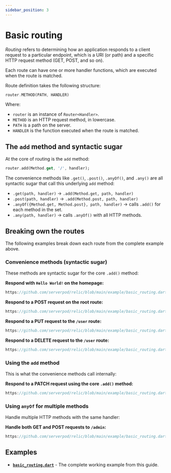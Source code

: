 ```yaml
---
sidebar_position: 3
---
```


# Basic routing

_Routing_ refers to determining how an application responds to a client request to a particular endpoint, which is a URI (or path) and a specific HTTP request method (GET, POST, and so on).

Each route can have one or more handler functions, which are executed when the route is matched.

Route definition takes the following structure:

```dart
router.METHOD(PATH, HANDLER)
```

Where:

- `router` is an instance of `Router<Handler>`.
- `METHOD` is an HTTP request method, in lowercase.
- `PATH` is a path on the server.
- `HANDLER` is the function executed when the route is matched.

## The `add` method and syntactic sugar

At the core of routing is the `add` method:

```dart
router.add(Method.get, '/', handler);
```

The convenience methods like `.get()`, `.post()`, `.anyOf()`, and `.any()` are all syntactic sugar that call this underlying `add` method:

- `.get(path, handler)` → `.add(Method.get, path, handler)`
- `.post(path, handler)` → `.add(Method.post, path, handler)`
- `.anyOf({Method.get, Method.post}, path, handler)` → calls `.add()` for each method in the set.
- `.any(path, handler)` → calls `.anyOf()` with all HTTP methods.

## Breaking own the routes

The following examples break down each route from the complete example above.

### Convenience methods (syntactic sugar)

These methods are syntactic sugar for the core `.add()` method:

**Respond with `Hello World!` on the homepage:**

```dart reference
https://github.com/serverpod/relic/blob/main/example/basic_routing.dart#L26-L32
```

**Respond to a POST request on the root route:**

```dart reference
https://github.com/serverpod/relic/blob/main/example/basic_routing.dart#L35-L41
```

**Respond to a PUT request to the `/user` route:**

```dart reference
https://github.com/serverpod/relic/blob/main/example/basic_routing.dart#L44-L50
```

**Respond to a DELETE request to the `/user` route:**

```dart reference
https://github.com/serverpod/relic/blob/main/example/basic_routing.dart#L53-L59
```

### Using the `add` method

This is what the convenience methods call internally:

**Respond to a PATCH request using the core `.add()` method:**

```dart reference
https://github.com/serverpod/relic/blob/main/example/basic_routing.dart#L61-L69
```

### Using `anyOf` for multiple methods

Handle multiple HTTP methods with the same handler:

**Handle both GET and POST requests to `/admin`:**

```dart reference
https://github.com/serverpod/relic/blob/main/example/basic_routing.dart#L71-L79
```

## Examples

- **[`basic_routing.dart`](https://github.com/serverpod/relic/blob/main/example/basic_routing.dart)** - The complete working example from this guide.
